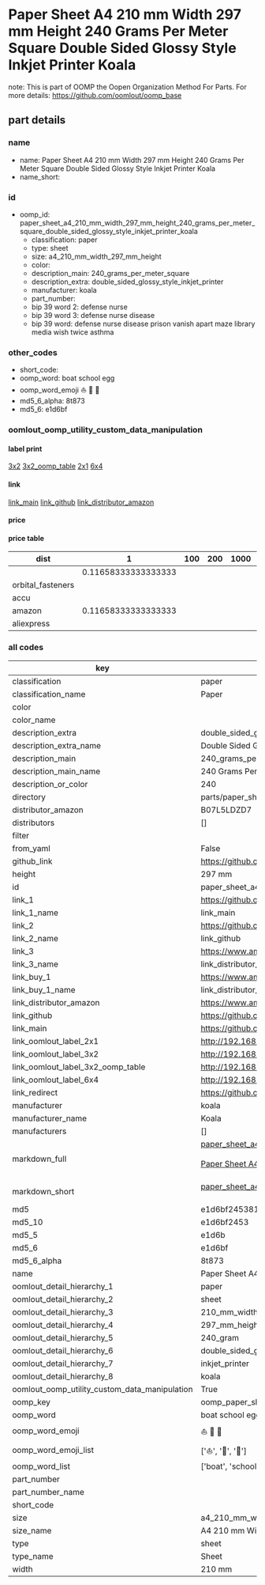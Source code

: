# Paper Sheet A4 210 mm Width 297 mm Height 240 Grams Per Meter Square Double Sided Glossy Style Inkjet Printer Koala  

note: This is part of OOMP the Oopen Organization Method For Parts. For more details: https://github.com/oomlout/oomp_base

##  part details
  







### name
* name: Paper Sheet A4 210 mm Width 297 mm Height 240 Grams Per Meter Square Double Sided Glossy Style Inkjet Printer Koala
* name_short: 
### id
* oomp_id: paper_sheet_a4_210_mm_width_297_mm_height_240_grams_per_meter_square_double_sided_glossy_style_inkjet_printer_koala
  * classification: paper
  * type: sheet
  * size: a4_210_mm_width_297_mm_height
  * color: 
  * description_main: 240_grams_per_meter_square
  * description_extra: double_sided_glossy_style_inkjet_printer
  * manufacturer: koala
  * part_number: 
  * bip 39 word 2: defense nurse
  * bip 39 word 3: defense nurse disease
  * bip 39 word: defense nurse disease prison vanish apart maze library media wish twice asthma

### other_codes
* short_code: 
* oomp_word: boat school egg
* oomp_word_emoji :boat: :school: :egg:
* md5_6_alpha: 8t873
* md5_6: e1d6bf






### oomlout_oomp_utility_custom_data_manipulation
#### label print
[3x2](http://192.168.1.245:1112/?label=oomp%208t873)
[3x2_oomp_table](http://192.168.1.108:1112/?label=oomp%208t873)
[2x1](http://192.168.1.242:1112/?label=oomp%208t873)
[6x4](http://192.168.1.55:1112/?label=oomp%208t873)    

#### link

[link_main](https://github.com/oomlout/oomlout_oomp_version_1_messy/tree/main/parts/paper_sheet_a4_210_mm_width_297_mm_height_240_grams_per_meter_square_double_sided_glossy_style_inkjet_printer_koala) [link_github](https://github.com/oomlout/oomlout_oomp_version_1_messy/tree/main/parts/paper_sheet_a4_210_mm_width_297_mm_height_240_grams_per_meter_square_double_sided_glossy_style_inkjet_printer_koala) [link_distributor_amazon](https://www.amazon.co.uk/dp/B07L5LDZD7)                            

#### price

#### price table
| dist | 1 | 100 | 200 | 1000 | 10000 |
|------|---|-----|-----|------|-------|
|  | 0.11658333333333333 |  |  |  |  |
| orbital_fasteners |  |  |  |  |  | 
| accu |  |  |  |  |  | 
| amazon | 0.11658333333333333 |  |  |  |  | 
| aliexpress |  |  |  |  |  | 














### all codes 
| key | value |  
| --- | --- |  
| classification | paper |  
| classification_name | Paper |  
| color |  |  
| color_name |  |  
| description_extra | double_sided_glossy_style_inkjet_printer |  
| description_extra_name | Double Sided Glossy Style Inkjet Printer |  
| description_main | 240_grams_per_meter_square |  
| description_main_name | 240 Grams Per Meter Square |  
| description_or_color | 240 |  
| directory | parts/paper_sheet_a4_210_mm_width_297_mm_height_240_grams_per_meter_square_double_sided_glossy_style_inkjet_printer_koala |  
| distributor_amazon | B07L5LDZD7 |  
| distributors | [] |  
| filter |  |  
| from_yaml | False |  
| github_link | https://github.com/oomlout/oomlout_oomp_part_src/tree/main/parts/paper_sheet_a4_210_mm_width_297_mm_height_240_grams_per_meter_square_double_sided_glossy_style_inkjet_printer_koala |  
| height | 297 mm |  
| id | paper_sheet_a4_210_mm_width_297_mm_height_240_grams_per_meter_square_double_sided_glossy_style_inkjet_printer_koala |  
| link_1 | https://github.com/oomlout/oomlout_oomp_version_1_messy/tree/main/parts/paper_sheet_a4_210_mm_width_297_mm_height_240_grams_per_meter_square_double_sided_glossy_style_inkjet_printer_koala |  
| link_1_name | link_main |  
| link_2 | https://github.com/oomlout/oomlout_oomp_version_1_messy/tree/main/parts/paper_sheet_a4_210_mm_width_297_mm_height_240_grams_per_meter_square_double_sided_glossy_style_inkjet_printer_koala |  
| link_2_name | link_github |  
| link_3 | https://www.amazon.co.uk/dp/B07L5LDZD7 |  
| link_3_name | link_distributor_amazon |  
| link_buy_1 | https://www.amazon.co.uk/dp/B07L5LDZD7 |  
| link_buy_1_name | link_distributor_amazon |  
| link_distributor_amazon | https://www.amazon.co.uk/dp/B07L5LDZD7 |  
| link_github | https://github.com/oomlout/oomlout_oomp_version_1_messy/tree/main/parts/paper_sheet_a4_210_mm_width_297_mm_height_240_grams_per_meter_square_double_sided_glossy_style_inkjet_printer_koala |  
| link_main | https://github.com/oomlout/oomlout_oomp_version_1_messy/tree/main/parts/paper_sheet_a4_210_mm_width_297_mm_height_240_grams_per_meter_square_double_sided_glossy_style_inkjet_printer_koala |  
| link_oomlout_label_2x1 | http://192.168.1.242:1112/?label=oomp%208t873 |  
| link_oomlout_label_3x2 | http://192.168.1.245:1112/?label=oomp%208t873 |  
| link_oomlout_label_3x2_oomp_table | http://192.168.1.108:1112/?label=oomp%208t873 |  
| link_oomlout_label_6x4 | http://192.168.1.55:1112/?label=oomp%208t873 |  
| link_redirect | https://github.com/oomlout/oomlout_oomp_version_1_messy/tree/main/parts/paper_sheet_a4_210_mm_width_297_mm_height_240_grams_per_meter_square_double_sided_glossy_style_inkjet_printer_koala |  
| manufacturer | koala |  
| manufacturer_name | Koala |  
| manufacturers | [] |  
| markdown_full | [paper_sheet_a4_210_mm_width_297_mm_height_240_grams_per_meter_square_double_sided_glossy_style_inkjet_printer_koala](none)<br>[](none)<br>[Paper Sheet A4 210 Mm Width 297 Mm Height 240 Grams Per Meter Square Double Sided Glossy Style Inkjet Printer Koala](none)<br><br> |  
| markdown_short | [paper_sheet_a4_210_mm_width_297_mm_height_240_grams_per_meter_square_double_sided_glossy_style_inkjet_printer_koala](none)<br><br> |  
| md5 | e1d6bf24538111302978aab07e25e1cb |  
| md5_10 | e1d6bf2453 |  
| md5_5 | e1d6b |  
| md5_6 | e1d6bf |  
| md5_6_alpha | 8t873 |  
| name | Paper Sheet A4 210 mm Width 297 mm Height 240 Grams Per Meter Square Double Sided Glossy Style Inkjet Printer Koala |  
| oomlout_detail_hierarchy_1 | paper |  
| oomlout_detail_hierarchy_2 | sheet |  
| oomlout_detail_hierarchy_3 | 210_mm_width |  
| oomlout_detail_hierarchy_4 | 297_mm_height |  
| oomlout_detail_hierarchy_5 | 240_gram |  
| oomlout_detail_hierarchy_6 | double_sided_glossy_style |  
| oomlout_detail_hierarchy_7 | inkjet_printer |  
| oomlout_detail_hierarchy_8 | koala |  
| oomlout_oomp_utility_custom_data_manipulation | True |  
| oomp_key | oomp_paper_sheet_a4_210_mm_width_297_mm_height_240_grams_per_meter_square_double_sided_glossy_style_inkjet_printer_koala |  
| oomp_word | boat school egg |  
| oomp_word_emoji | :boat: :school: :egg: |  
| oomp_word_emoji_list | [':boat:', ':school:', ':egg:'] |  
| oomp_word_list | ['boat', 'school', 'egg'] |  
| part_number |  |  
| part_number_name |  |  
| short_code |  |  
| size | a4_210_mm_width_297_mm_height |  
| size_name | A4 210 mm Width 297 mm Height |  
| type | sheet |  
| type_name | Sheet |  
| width | 210 mm |  
